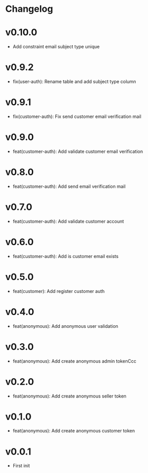 # Changelog

# v0.10.0
- Add constraint email subject type unique

# v0.9.2
- fix(user-auth): Rename table and add subject type column 

# v0.9.1
- fix(customer-auth): Fix send customer email verification mail

# v0.9.0
- feat(customer-auth): Add validate customer email verification

# v0.8.0
- feat(customer-auth): Add send email verification mail

# v0.7.0
- feat(customer-auth): Add validate customer account

# v0.6.0
- feat(customer-auth): Add is customer email exists 

# v0.5.0
- feat(customer): Add register customer auth

# v0.4.0
- feat(anonymous): Add anonymous user validation

# v0.3.0
- feat(anonymous): Add create anonymous admin tokenCcc

# v0.2.0
- feat(anonymous): Add create anonymous seller token

# v0.1.0
- feat(anonymous): Add create anonymous customer token

# v0.0.1
- First init